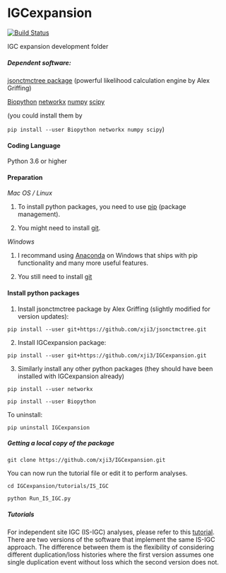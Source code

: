 # IGCexpansion
[![Build Status](https://travis-ci.com/xji3/IGCexpansion.svg?branch=master)](https://travis-ci.com/xji3/IGCexpansion)

IGC expansion development folder

##### Dependent software:

[jsonctmctree package](http://jsonctmctree.readthedocs.org/en/latest/) (powerful likelihood  calculation
engine by Alex Griffing)

[Biopython](http://biopython.org/wiki/Biopython)
[networkx](https://networkx.github.io/)
[numpy](https://numpy.org/)
[scipy](https://www.scipy.org/)

(you could install them by

`
pip install --user Biopython networkx numpy scipy
`)


#### Coding Language

Python 3.6 or higher


#### Preparation

*Mac OS / Linux*

1. To install python packages, you need to use [pip](https://pip.pypa.io/en/stable/installing/) (package management).

2. You might need to install [git](https://git-scm.com/book/en/v2/Getting-Started-Installing-Git).

*Windows*

1. I recommand using [Anaconda](https://www.anaconda.com/products/individual#windows) on Windows that ships with pip functionality and many more useful features.

2. You still need to install [git](https://git-scm.com/download/win)


#### Install python packages

1. Install jsonctmctree package by Alex Griffing (slightly modified for version updates):

`
pip install --user git+https://github.com/xji3/jsonctmctree.git
`

2. Install IGCexpansion package:

`
pip install --user git+https://github.com/xji3/IGCexpansion.git
`

3. Similarly install any other python packages (they should have been installed with IGCexpansion already)

`
pip install --user networkx
`

`
pip install --user Biopython
`

To uninstall:

`
pip uninstall IGCexpansion
`

##### Getting a local copy of the package

`
git clone https://github.com/xji3/IGCexpansion.git
`

You can now run the tutorial file or edit it to perform analyses.

`
cd IGCexpansion/tutorials/IS_IGC
`

`
python Run_IS_IGC.py
`


##### Tutorials

For independent site IGC (IS-IGC) analyses, please refer to this [tutorial](tutorials/IndependentSiteTutorial.md).  
There are two versions of the software that implement the same IS-IGC approach.  The difference between them is the flexibility of considering different duplication/loss histories where the first version assumes one single duplication event without loss which the second version does not.